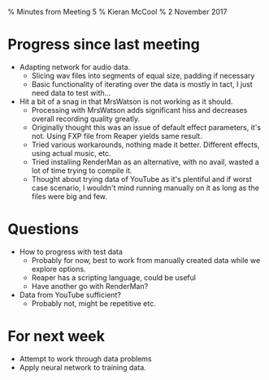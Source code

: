% Minutes from Meeting 5
% Kieran McCool
% 2 November 2017

# Progress since last meeting

* Adapting network for audio data.
    - Slicing wav files into segments of equal size, padding if necessary
    - Basic functionality of iterating over the data is mostly in tact, I just need data to test with...
* Hit a bit of a snag in that MrsWatson is not working as it should.
    - Processing with MrsWatson adds significant hiss and decreases overall recording quality greatly.
    - Originally thought this was an issue of default effect parameters, it's not. Using FXP file from Reaper yields same result.
    - Tried various workarounds, nothing made it better. Different effects, using actual music, etc.
    - Tried installing RenderMan as an alternative, with no avail, wasted a lot of time trying to compile it.
    - Thought about trying data of YouTube as it's plentiful and if worst case scenario, I wouldn't mind running manually on it as long as the files were big and few.

# Questions

* How to progress with test data
    - Probably for now, best to work from manually created data while we explore options.
    - Reaper has a scripting language, could be useful
    - Have another go with RenderMan?
* Data from YouTube sufficient?
    - Probably not, might be repetitive etc.

# For next week

* Attempt to work through data problems
* Apply neural network to training data.
